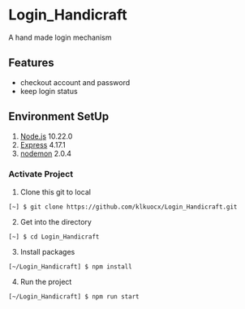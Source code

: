 # Login_Handicraft
A hand made login mechanism 

## Features
- checkout account and password
- keep login status

## Environment SetUp
1. [Node.js](https://nodejs.org/en/) 10.22.0
2. [Express](https://expressjs.com/en/starter/installing.html) 4.17.1
3. [nodemon](https://nodemon.io/) 2.0.4

### Activate Project
1. Clone this git to local
```
[~] $ git clone https://github.com/klkuocx/Login_Handicraft.git
```

2. Get into the directory
```
[~] $ cd Login_Handicraft
```

3. Install packages
```
[~/Login_Handicraft] $ npm install
```

4. Run the project
```
[~/Login_Handicraft] $ npm run start
```